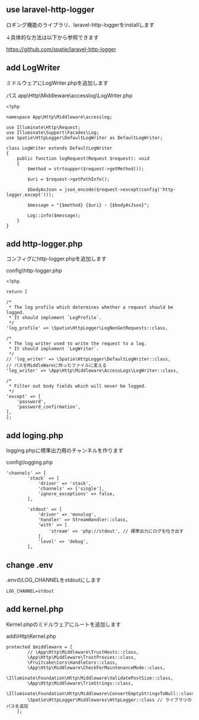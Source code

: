 ## use laravel-http-logger

ロギング機能のライブラリ、laravel-http-loggerをinstallします

↓具体的な方法は以下から参照できます

https://github.com/spatie/laravel-http-logger


## add LogWriter

ミドルウェアにLogWriter.phpを追加します

パス
app\Http\Middleware\accesslog\LogWriter.php

```
<?php

namespace App\Http\Middleware\accesslog;

use Illuminate\Http\Request;
use Illuminate\Support\Facades\Log;
use Spatie\HttpLogger\DefaultLogWriter as DefaultLogWriter;

class LogWriter extends DefaultLogWriter
{
    public function logRequest(Request $request): void
    {
        $method = strtoupper($request->getMethod());
        
        $uri = $request->getPathInfo();
        
        $bodyAsJson = json_encode($request->except(config('http-logger.except')));
    
        $message = "{$method} {$uri} - {$bodyAsJson}";
    
        Log::info($message);
    }
}
```

## add http-logger.php

コンフィグにhttp-logger.phpを追加します

config\http-logger.php

```
<?php

return [

/*
 * The log profile which determines whether a request should be logged.
 * It should implement `LogProfile`.
 */
'log_profile' => \Spatie\HttpLogger\LogNonGetRequests::class,

/*
 * The log writer used to write the request to a log.
 * It should implement `LogWriter`.
 */
// 'log_writer' => \Spatie\HttpLogger\DefaultLogWriter::class,
// パスをMiddleWareに作ったファイルに変える
'log_writer' => \App\Http\Middleware\AccessLogs\LogWriter::class,

/*
 * Filter out body fields which will never be logged.
 */
'except' => [
    'password',
    'password_confirmation',
],
];
```

## add loging.php

logging.phpに標準出力用のチャンネルを作ります

config\logging.php

```
'channels' => [
        'stack' => [
            'driver' => 'stack',
            'channels' => ['single'],
            'ignore_exceptions' => false,
        ],

        'stdout' => [
            'driver' => 'monolog',
            'handler' => StreamHandler::class,
            'with' => [
                'stream' => 'php://stdout', // 標準出力にログを吐き出す
            ],
            'level' => 'debug',
        ],
```

## change .env

.envのLOG_CHANNELをstdoutにします

```
LOG_CHANNEL=stdout
```

## add kernel.php

Kernel.phpのミドルウェアにルートを追加します

add\Http\Kernel.php

```
protected $middleware = [
        // \App\Http\Middleware\TrustHosts::class,
        \App\Http\Middleware\TrustProxies::class,
        \Fruitcake\Cors\HandleCors::class,
        \App\Http\Middleware\CheckForMaintenanceMode::class,
        \Illuminate\Foundation\Http\Middleware\ValidatePostSize::class,
        \App\Http\Middleware\TrimStrings::class,
        \Illuminate\Foundation\Http\Middleware\ConvertEmptyStringsToNull::class,
        \Spatie\HttpLogger\Middlewares\HttpLogger::class // ライブラリのパスを追加
    ];
```
